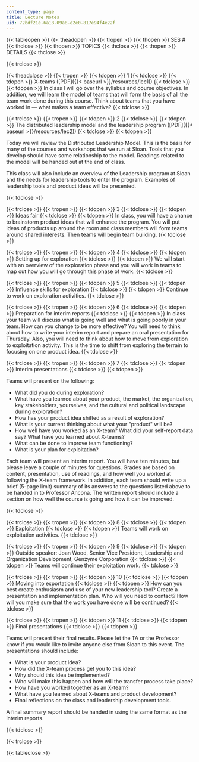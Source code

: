 ```yaml
---
content_type: page
title: Lecture Notes
uid: 72bdf21e-6a18-09a8-e2e0-817e94f4e22f
---
```


{{< tableopen >}}
{{< theadopen >}}
{{< tropen >}}
{{< thopen >}}
SES #
{{< thclose >}}
{{< thopen >}}
TOPICS
{{< thclose >}}
{{< thopen >}}
DETAILS
{{< thclose >}}

{{< trclose >}}

{{< theadclose >}}
{{< tropen >}}
{{< tdopen >}}
1
{{< tdclose >}}
{{< tdopen >}}
X-teams ([PDF]({{< baseurl >}}/resources/lec1))
{{< tdclose >}}
{{< tdopen >}}
In class I will go over the syllabus and course objectives. In addition, we will learn the model of teams that will form the basis of all the team work done during this course. Think about teams that you have worked in — what makes a team effective?
{{< tdclose >}}

{{< trclose >}}
{{< tropen >}}
{{< tdopen >}}
2
{{< tdclose >}}
{{< tdopen >}}
The distributed leadership model and the leadership program ([PDF]({{< baseurl >}}/resources/lec2))
{{< tdclose >}}
{{< tdopen >}}


Today we will review the Distributed Leadership Model. This is the basis for many of the courses and workshops that we run at Sloan. Tools that you develop should have some relationship to the model. Readings related to the model will be handed out at the end of class.

This class will also include an overview of the Leadership program at Sloan and the needs for leadership tools to enter the program. Examples of leadership tools and product ideas will be presented.


{{< tdclose >}}

{{< trclose >}}
{{< tropen >}}
{{< tdopen >}}
3
{{< tdclose >}}
{{< tdopen >}}
Ideas fair
{{< tdclose >}}
{{< tdopen >}}
In class, you will have a chance to brainstorm product ideas that will enhance the program. You will put ideas of products up around the room and class members will form teams around shared interests. Then teams will begin team building.
{{< tdclose >}}

{{< trclose >}}
{{< tropen >}}
{{< tdopen >}}
4
{{< tdclose >}}
{{< tdopen >}}
Setting up for exploration
{{< tdclose >}}
{{< tdopen >}}
We will start with an overview of the exploration phase and you will work in teams to map out how you will go through this phase of work.
{{< tdclose >}}

{{< trclose >}}
{{< tropen >}}
{{< tdopen >}}
5
{{< tdclose >}}
{{< tdopen >}}
Influence skills for exploration
{{< tdclose >}}
{{< tdopen >}}
Continue to work on exploration activities.
{{< tdclose >}}

{{< trclose >}}
{{< tropen >}}
{{< tdopen >}}
6
{{< tdclose >}}
{{< tdopen >}}
Preparation for interim reports
{{< tdclose >}}
{{< tdopen >}}
In class your team will discuss what is going well and what is going poorly in your team. How can you change to be more effective? You will need to think about how to write your interim report and prepare an oral presentation for Thursday. Also, you will need to think about how to move from exploration to exploitation activity. This is the time to shift from exploring the terrain to focusing on one product idea.
{{< tdclose >}}

{{< trclose >}}
{{< tropen >}}
{{< tdopen >}}
7
{{< tdclose >}}
{{< tdopen >}}
Interim presentations
{{< tdclose >}}
{{< tdopen >}}


Teams will present on the following:

*   What did you do during exploration?
*   What have you learned about your product, the market, the organization, key stakeholders, yourselves, and the cultural and political landscape during exploration?
*   How has your product idea shifted as a result of exploration?
*   What is your current thinking about what your "product" will be?
*   How well have you worked as an X-team? What did your self-report data say? What have you learned about X-teams?
*   What can be done to improve team functioning?
*   What is your plan for exploitation?

Each team will present an interim report. You will have ten minutes, but please leave a couple of minutes for questions. Grades are based on content, presentation, use of readings, and how well you worked at following the X-team framework. In addition, each team should write up a brief (5-page limit) summary of its answers to the questions listed above to be handed in to Professor Ancona. The written report should include a section on how well the course is going and how it can be improved.


{{< tdclose >}}

{{< trclose >}}
{{< tropen >}}
{{< tdopen >}}
8
{{< tdclose >}}
{{< tdopen >}}
Exploitation
{{< tdclose >}}
{{< tdopen >}}
Teams will work on exploitation activities.
{{< tdclose >}}

{{< trclose >}}
{{< tropen >}}
{{< tdopen >}}
9
{{< tdclose >}}
{{< tdopen >}}
Outside speaker: Joan Wood, Senior Vice President, Leadership and Organization Development, Genzyme Corporation
{{< tdclose >}}
{{< tdopen >}}
Teams will continue their exploitation work.
{{< tdclose >}}

{{< trclose >}}
{{< tropen >}}
{{< tdopen >}}
10
{{< tdclose >}}
{{< tdopen >}}
Moving into exportation
{{< tdclose >}}
{{< tdopen >}}
How can you best create enthusiasm and use of your new leadership tool? Create a presentation and implementation plan. Who will you need to contact? How will you make sure that the work you have done will be continued?
{{< tdclose >}}

{{< trclose >}}
{{< tropen >}}
{{< tdopen >}}
11
{{< tdclose >}}
{{< tdopen >}}
Final presentations
{{< tdclose >}}
{{< tdopen >}}


Teams will present their final results. Please let the TA or the Professor know if you would like to invite anyone else from Sloan to this event. The presentations should include:

*   What is your product idea?
*   How did the X-team process get you to this idea?
*   Why should this idea be implemented?
*   Who will make this happen and how will the transfer process take place?
*   How have you worked together as an X-team?
*   What have you learned about X-teams and product development?
*   Final reflections on the class and leadership development tools.

A final summary report should be handed in using the same format as the interim reports.


{{< tdclose >}}

{{< trclose >}}

{{< tableclose >}}